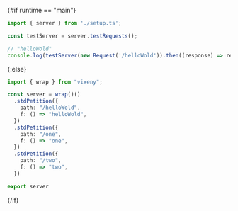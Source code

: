 <script>
    export let runtime = "main";
</script>

{#if runtime == "main"}

```ts
import { server } from './setup.ts';

const testServer = server.testRequests();

// "helloWold"
console.log(testServer(new Request('/helloWold')).then((response) => response.text()));
```

{:else}

```ts
import { wrap } from "vixeny";

const server = wrap()()
  .stdPetition({
    path: "/helloWold",
    f: () => "helloWold",
  })
  .stdPetition({
    path: "/one",
    f: () => "one",
  })
  .stdPetition({
    path: "/two",
    f: () => "two",
  })

export server
```

{/if}
